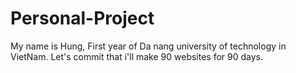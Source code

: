 # Personal-Project
My name is Hung, First year of Da nang university of technology in VietNam.
Let's commit that i'll make 90 websites for 90 days.
